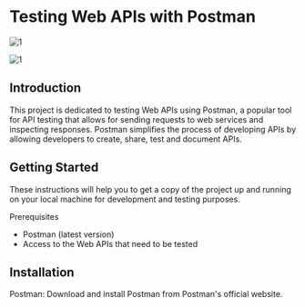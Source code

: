 # Testing Web APIs with Postman
![1](./Media/my-books/1.png)

![1](./Media/my-books/2.png)

## Introduction
This project is dedicated to testing Web APIs using Postman, a popular tool for API testing that allows for sending requests to web services and inspecting responses. Postman simplifies the process of developing APIs by allowing developers to create, share, test and document APIs.

## Getting Started
These instructions will help you to get a copy of the project up and running on your local machine for development and testing purposes.

Prerequisites
- Postman (latest version)
- Access to the Web APIs that need to be tested
## Installation
Postman: Download and install Postman from Postman's official website.
